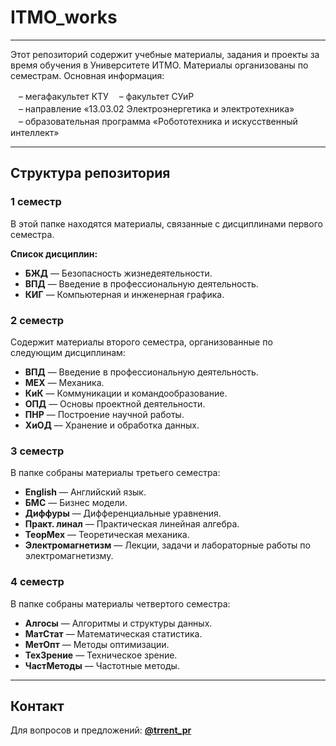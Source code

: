 # ITMO_works

---

Этот репозиторий содержит учебные материалы, задания и проекты за время обучения в Университете ИТМО. Материалы организованы по семестрам. 
Основная информация:

ㅤ– мегафакультет КТУ
ㅤ– факультет СУиР  
ㅤ– направление «13.03.02 Электроэнергетика и электротехника»  
ㅤ– образовательная программа «Робототехника и искусственный интеллект»

---

## Структура репозитория

### 1 семестр
В этой папке находятся материалы, связанные с дисциплинами первого семестра.

**Список дисциплин:**
- **БЖД** — Безопасность жизнедеятельности.
- **ВПД** — Введение в профессиональную деятельность.
- **КИГ** — Компьютерная и инженерная графика.


### 2 семестр
Содержит материалы второго семестра, организованные по следующим дисциплинам:
- **ВПД** — Введение в профессиональную деятельность.
- **МЕХ** — Механика.
- **КиК** — Коммуникации и командообразование.
- **ОПД** — Основы проектной деятельности.
- **ПНР** — Построение научной работы.
- **ХиОД** — Хранение и обработка данных.

### 3 семестр
В папке собраны материалы третьего семестра:
- **English** — Английский язык.
- **БМС** — Бизнес модели.
- **Диффуры** — Дифференциальные уравнения.
- **Практ. линал** — Практическая линейная алгебра.
- **ТеорМех** — Теоретическая механика.
- **Электромагнетизм** — Лекции, задачи и лабораторные работы по электромагнетизму.

### 4 семестр
В папке собраны материалы четвертого семестра:
- **Алгосы** — Алгоритмы и структуры данных.
- **МатСтат** — Математическая статистика.
- **МетОпт** — Методы оптимизации.
- **ТехЗрение** — Техническое зрение.
- **ЧастМетоды** — Частотные методы.

---

## Контакт
Для вопросов и предложений: **[@trrent_pr](https://t.me/trrent_pr)**
